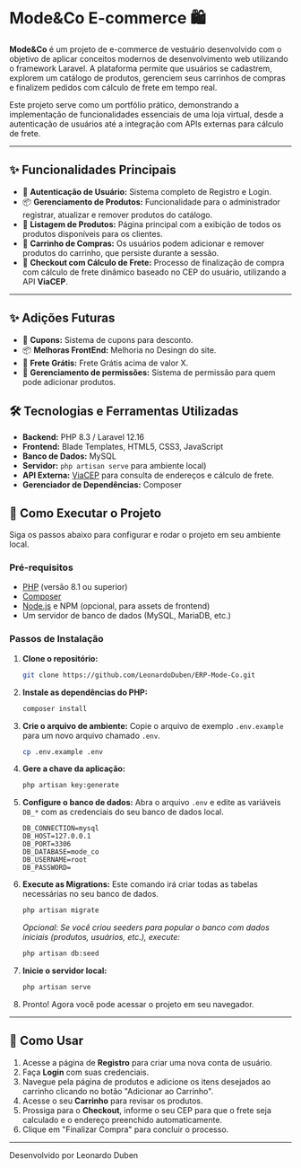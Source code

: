 
# Mode\&Co E-commerce 🛍️

**Mode\&Co** é um projeto de e-commerce de vestuário desenvolvido com o objetivo de aplicar conceitos modernos de desenvolvimento web utilizando o framework Laravel. A plataforma permite que usuários se cadastrem, explorem um catálogo de produtos, gerenciem seus carrinhos de compras e finalizem pedidos com cálculo de frete em tempo real.

Este projeto serve como um portfólio prático, demonstrando a implementação de funcionalidades essenciais de uma loja virtual, desde a autenticação de usuários até a integração com APIs externas para cálculo de frete.

-----

## ✨ Funcionalidades Principais

  * 👤 **Autenticação de Usuário:** Sistema completo de Registro e Login.
  * 📦 **Gerenciamento de Produtos:** Funcionalidade para o administrador registrar, atualizar e remover produtos do catálogo.
  * 👕 **Listagem de Produtos:** Página principal com a exibição de todos os produtos disponíveis para os clientes.
  * 🛒 **Carrinho de Compras:** Os usuários podem adicionar e remover produtos do carrinho, que persiste durante a sessão.
  * 🚚 **Checkout com Cálculo de Frete:** Processo de finalização de compra com cálculo de frete dinâmico baseado no CEP do usuário, utilizando a API **ViaCEP**.

-----

## ✨ Adições Futuras
  * 👤 **Cupons:** Sistema de cupons para desconto.
  * 📦 **Melhoras FrontEnd:** Melhoria no Desingn do site.
  * 👕 **Frete Grátis:** Frete Grátis acima de valor X.
  * 🛒 **Gerenciamento de permissões:** Sistema de permissão para quem pode adicionar produtos.


## 🛠️ Tecnologias e Ferramentas Utilizadas

  * **Backend:** PHP 8.3 / Laravel 12.16
  * **Frontend:** Blade Templates, HTML5, CSS3, JavaScript
  * **Banco de Dados:** MySQL
  * **Servidor:** `php artisan serve` para ambiente local)
  * **API Externa:** [ViaCEP](https://viacep.com.br/) para consulta de endereços e cálculo de frete.
  * **Gerenciador de Dependências:** Composer

## 🚀 Como Executar o Projeto

Siga os passos abaixo para configurar e rodar o projeto em seu ambiente local.

### Pré-requisitos

  * [PHP](https://www.php.net/downloads.php) (versão 8.1 ou superior)
  * [Composer](https://getcomposer.org/)
  * [Node.js](https://nodejs.org/en/) e NPM (opcional, para assets de frontend)
  * Um servidor de banco de dados (MySQL, MariaDB, etc.)

### Passos de Instalação

1.  **Clone o repositório:**

    ```bash
    git clone https://github.com/LeonardoDuben/ERP-Mode-Co.git
    ```

2.  **Instale as dependências do PHP:**

    ```bash
    composer install
    ```

3.  **Crie o arquivo de ambiente:**
    Copie o arquivo de exemplo `.env.example` para um novo arquivo chamado `.env`.

    ```bash
    cp .env.example .env
    ```

4.  **Gere a chave da aplicação:**

    ```bash
    php artisan key:generate
    ```

5.  **Configure o banco de dados:**
    Abra o arquivo `.env` e edite as variáveis `DB_*` com as credenciais do seu banco de dados local.

    ```env
    DB_CONNECTION=mysql
    DB_HOST=127.0.0.1
    DB_PORT=3306
    DB_DATABASE=mode_co
    DB_USERNAME=root
    DB_PASSWORD=
    ```

6.  **Execute as Migrations:**
    Este comando irá criar todas as tabelas necessárias no seu banco de dados.

    ```bash
    php artisan migrate
    ```

    *Opcional: Se você criou seeders para popular o banco com dados iniciais (produtos, usuários, etc.), execute:*

    ```bash
    php artisan db:seed
    ```

7.  **Inicie o servidor local:**

    ```bash
    php artisan serve
    ```

8.  Pronto\! Agora você pode acessar o projeto em seu navegador.

-----

## 🔄 Como Usar

1.  Acesse a página de **Registro** para criar uma nova conta de usuário.
2.  Faça **Login** com suas credenciais.
3.  Navegue pela página de produtos e adicione os itens desejados ao carrinho clicando no botão "Adicionar ao Carrinho".
4.  Acesse o seu **Carrinho** para revisar os produtos.
5.  Prossiga para o **Checkout**, informe o seu CEP para que o frete seja calculado e o endereço preenchido automaticamente.
6.  Clique em "Finalizar Compra" para concluir o processo.

-----

Desenvolvido por Leonardo Duben
